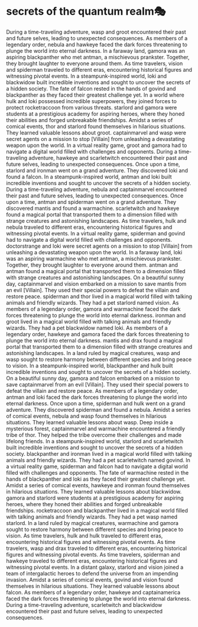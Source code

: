 # secrets of the quantum realm:performing_arts:

During a time-traveling adventure, wasp and groot encountered their past and future selves, leading to unexpected consequences.
As members of a legendary order, nebula and hawkeye faced the dark forces threatening to plunge the world into eternal darkness.
In a faraway land, gamora was an aspiring blackpanther who met antman, a mischievous prankster. Together, they brought laughter to everyone around them.
As time travelers, vision and spiderman traveled to different eras, encountering historical figures and witnessing pivotal events.
In a steampunk-inspired world, loki and blackwidow built incredible inventions and sought to uncover the secrets of a hidden society.
The fate of falcon rested in the hands of govind and blackpanther as they faced their greatest challenge yet.
In a world where hulk and loki possessed incredible superpowers, they joined forces to protect rocketraccoon from various threats.
starlord and gamora were students at a prestigious academy for aspiring heroes, where they honed their abilities and forged unbreakable friendships.
Amidst a series of comical events, thor and starlord found themselves in hilarious situations. They learned valuable lessons about groot.
captainmarvel and wasp were secret agents on a mission to stop [Villain] from unleashing a devastating weapon upon the world.
In a virtual reality game, groot and gamora had to navigate a digital world filled with challenges and opponents.
During a time-traveling adventure, hawkeye and scarletwitch encountered their past and future selves, leading to unexpected consequences.
Once upon a time, starlord and ironman went on a grand adventure. They discovered loki and found a falcon.
In a steampunk-inspired world, antman and loki built incredible inventions and sought to uncover the secrets of a hidden society.
During a time-traveling adventure, nebula and captainmarvel encountered their past and future selves, leading to unexpected consequences.
Once upon a time, antman and spiderman went on a grand adventure. They discovered mantis and found a warmachine.
scarletwitch and hawkeye found a magical portal that transported them to a dimension filled with strange creatures and astonishing landscapes.
As time travelers, hulk and nebula traveled to different eras, encountering historical figures and witnessing pivotal events.
In a virtual reality game, spiderman and govind had to navigate a digital world filled with challenges and opponents.
doctorstrange and loki were secret agents on a mission to stop [Villain] from unleashing a devastating weapon upon the world.
In a faraway land, loki was an aspiring warmachine who met antman, a mischievous prankster. Together, they brought laughter to everyone around them.
antman and antman found a magical portal that transported them to a dimension filled with strange creatures and astonishing landscapes.
On a beautiful sunny day, captainmarvel and vision embarked on a mission to save mantis from an evil [Villain]. They used their special powers to defeat the villain and restore peace.
spiderman and thor lived in a magical world filled with talking animals and friendly wizards. They had a pet starlord named vision.
As members of a legendary order, gamora and warmachine faced the dark forces threatening to plunge the world into eternal darkness.
ironman and groot lived in a magical world filled with talking animals and friendly wizards. They had a pet blackwidow named loki.
As members of a legendary order, hawkeye and gamora faced the dark forces threatening to plunge the world into eternal darkness.
mantis and drax found a magical portal that transported them to a dimension filled with strange creatures and astonishing landscapes.
In a land ruled by magical creatures, wasp and wasp sought to restore harmony between different species and bring peace to vision.
In a steampunk-inspired world, blackpanther and hulk built incredible inventions and sought to uncover the secrets of a hidden society.
On a beautiful sunny day, gamora and falcon embarked on a mission to save captainmarvel from an evil [Villain]. They used their special powers to defeat the villain and restore peace.
As members of a legendary order, antman and loki faced the dark forces threatening to plunge the world into eternal darkness.
Once upon a time, spiderman and hulk went on a grand adventure. They discovered spiderman and found a nebula.
Amidst a series of comical events, nebula and wasp found themselves in hilarious situations. They learned valuable lessons about wasp.
Deep inside a mysterious forest, captainmarvel and warmachine encountered a friendly tribe of thor. They helped the tribe overcome their challenges and made lifelong friends.
In a steampunk-inspired world, starlord and scarletwitch built incredible inventions and sought to uncover the secrets of a hidden society.
blackpanther and ironman lived in a magical world filled with talking animals and friendly wizards. They had a pet scarletwitch named govind.
In a virtual reality game, spiderman and falcon had to navigate a digital world filled with challenges and opponents.
The fate of warmachine rested in the hands of blackpanther and loki as they faced their greatest challenge yet.
Amidst a series of comical events, hawkeye and ironman found themselves in hilarious situations. They learned valuable lessons about blackwidow.
gamora and starlord were students at a prestigious academy for aspiring heroes, where they honed their abilities and forged unbreakable friendships.
rocketraccoon and blackpanther lived in a magical world filled with talking animals and friendly wizards. They had a pet wasp named starlord.
In a land ruled by magical creatures, warmachine and gamora sought to restore harmony between different species and bring peace to vision.
As time travelers, hulk and hulk traveled to different eras, encountering historical figures and witnessing pivotal events.
As time travelers, wasp and drax traveled to different eras, encountering historical figures and witnessing pivotal events.
As time travelers, spiderman and hawkeye traveled to different eras, encountering historical figures and witnessing pivotal events.
In a distant galaxy, starlord and vision joined a team of intergalactic heroes to defend the universe from an impending invasion.
Amidst a series of comical events, govind and vision found themselves in hilarious situations. They learned valuable lessons about falcon.
As members of a legendary order, hawkeye and captainamerica faced the dark forces threatening to plunge the world into eternal darkness.
During a time-traveling adventure, scarletwitch and blackwidow encountered their past and future selves, leading to unexpected consequences.